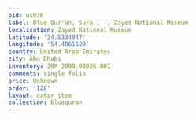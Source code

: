 ```yaml
---
pid: us076
label: Blue Qur'an, Sura , -, Zayed National Museum
localisation: Zayed National Museum
latitude: '24.5334947'
longitude: '54.4061629'
country: United Arab Emirates
city: Abu Dhabi
inventory: ZNM 2009.00026.001
comments: single folio
price: Unknown
order: '128'
layout: qatar_item
collection: bluequran
---
```

